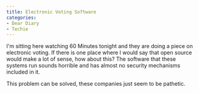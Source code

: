 ```yaml
---
title: Electronic Voting Software
categories:
- Dear Diary
- Techie
---
```


I'm sitting here watching 60 Minutes tonight and they are doing a piece on electronic voting. If there is one place where I would say that open source would make a lot of sense, how about this? The software that these systems run sounds horrible and has almost no security mechanisms included in it.

This problem can be solved, these companies just seem to be pathetic.
